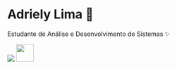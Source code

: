# Adriely Lima 👋

 Estudante de Análise e Desenvolvimento de Sistemas ✨

 <link rel="stylesheet" type='text/css' href="https://cdn.jsdelivr.net/gh/devicons/devicon@latest/devicon.min.css" />
 <link rel="stylesheet" type='text/css' href="https://cdn.jsdelivr.net/gh/devicons/devicon@latest/devicon.min.css" />
 <img src="https://cdn.jsdelivr.net/gh/devicons/devicon@latest/icons/javascript/javascript-original.svg" />
  <img loading="lazy" src="https://cdn.jsdelivr.net/gh/devicons/devicon/icons/git/git-original.svg" width="40" height="40"/>

          
          
          

<!--
**adrielylma/adrielylma** is a ✨ _special_ ✨ repository because its `README.md` (this file) appears on your GitHub profile.

Here are some ideas to get you started:

- 🔭 I’m currently working on ...
- 🌱 I’m currently learning ...
- 👯 I’m looking to collaborate on ...
- 🤔 I’m looking for help with ...
- 💬 Ask me about ...
- 📫 How to reach me: ...
- 😄 Pronouns: ...
- ⚡ Fun fact: ...
-->
